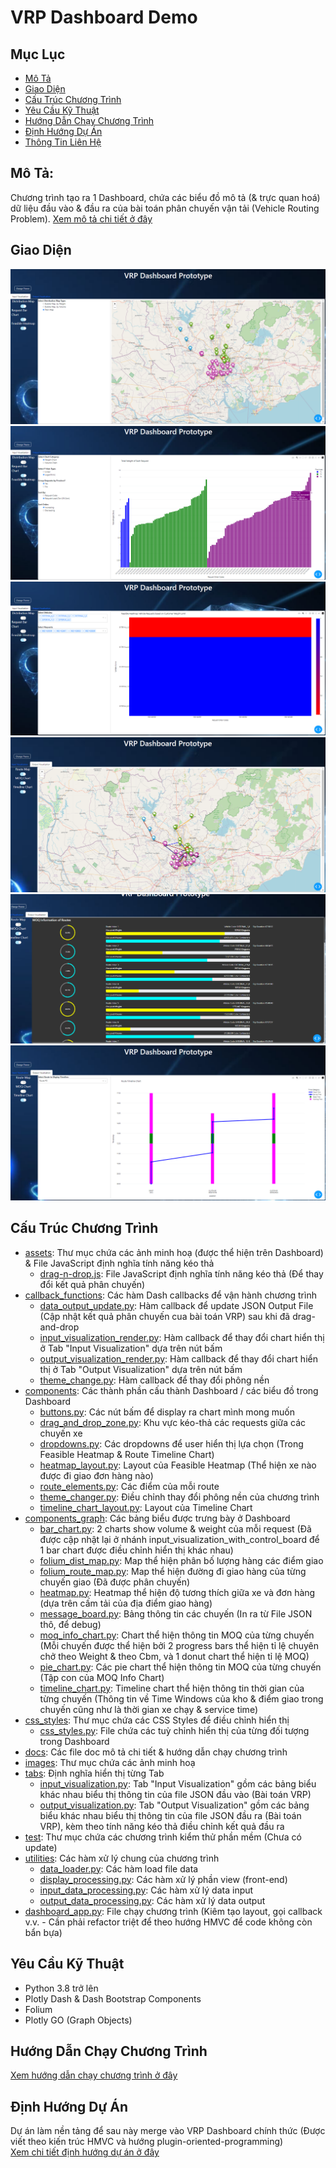 # VRP Dashboard Demo

## Mục Lục
- [Mô Tả](#mô-tả)
- [Giao Diện](#giao-diện)
- [Cấu Trúc Chương Trình](#cấu-trúc-chương-trình)
- [Yêu Cầu Kỹ Thuật](#yêu-cầu-kỹ-thuật)
- [Hướng Dẫn Chạy Chương Trình](#hướng-dẫn-chạy-chương-trình)
- [Định Hướng Dự Án](#định-hướng-dự-án)
- [Thông Tin Liên Hệ](#thông-tin-liên-hệ)

## Mô Tả:
Chương trình tạo ra 1 Dashboard, chứa các biểu đồ mô tả (& trực quan hoá) dữ liệu đầu vào & đầu ra của bài toán phân chuyến vận tải (Vehicle Routing Problem). [Xem mô tả chi tiết ở đây](docs/description.md) 

## Giao Diện
![Dashboard Layout](images/layout.png)
![Dashboard Layout 2](images/layout_2.png)
![Dashboard Layout 3](images/layout_3.png)
![Dashboard Layout 4](images/layout_4.png)
![Dashboard Layout 5](images/layout_5.png)
![Dashboard Layout 6](images/layout_6.png)

## Cấu Trúc Chương Trình
- [assets](assets): Thư mục chứa các ảnh minh hoạ (được thể hiện trên Dashboard) & File JavaScript định nghĩa tính năng kéo thả
    - [drag-n-drop.js](assets/drag-n-drop.js): File JavaScript định nghĩa tính năng kéo thả (Để thay đổi kết quả phân chuyến)
- [callback_functions](callback_functions): Các hàm Dash callbacks để vận hành chương trình
    - [data_output_update.py](callback_functions/data_output_update.py): Hàm callback để update JSON Output File (Cập nhật kết quả phân chuyến cua bài toán VRP) sau khi đã drag-and-drop
    - [input_visualization_render.py](callback_functions/input_visualization_render.py): Hàm callback để thay đổi chart hiển thị ở Tab "Input Visualization" dựa trên nút bấm
    - [output_visualization_render.py](callback_functions/output_visualization_render.py): Hàm callback để thay đổi chart hiển thị ở Tab "Output Visualization" dựa trên nút bấm
    - [theme_change.py](callback_functions/theme_change.py): Hàm callback để thay đổi phông nền
- [components](components): Các thành phần cấu thành Dashboard / các biểu đồ trong Dashboard
    - [buttons.py](components/buttons.py): Các nút bấm để display ra chart mình mong muốn
    - [drag_and_drop_zone.py](components/drag_and_drop_zone.py): Khu vực kéo-thả các requests giữa các chuyến xe
    - [dropdowns.py](components/dropdowns.py): Các dropdowns để user hiển thị lựa chọn (Trong Feasible Heatmap & Route Timeline Chart)
    - [heatmap_layout.py](components/heatmap_layout.py): Layout của Feasible Heatmap (Thể hiện xe nào được đi giao đơn hàng nào)
    - [route_elements.py](components/route_elements.py): Các điểm của mỗi route 
    - [theme_changer.py](components/theme_changer.py): Điều chỉnh thay đổi phông nền của chương trình
    - [timeline_chart_layout.py](components/timeline_chart_layout.py): Layout của Timeline Chart
- [components_graph](components_graph): Các bảng biểu được trưng bày ở Dashboard 
    - [bar_chart.py](components_graph/bar_chart.py): 2 charts show volume & weight của mỗi request (Đã được cập nhật lại ở nhánh input_visualization_with_control_board để 1 bar chart được điều chỉnh hiển thị khác nhau)
    - [folium_dist_map.py](components_graph/folium_dist_map.py): Map thể hiện phân bố lượng hàng các điểm giao
    - [folium_route_map.py](components_graph/folium_route_map.py): Map thể hiện đường đi giao hàng của từng chuyến giao (Đã được phân chuyến)
    - [heatmap.py](components_graph/heatmap.py): Heatmap thể hiện độ tương thích giữa xe và đơn hàng (dựa trên cấm tải của địa điểm giao hàng)
    - [message_board.py](components_graph/message_board.py): Bảng thông tin các chuyến (In ra từ File JSON thô, để debug)
    - [moq_info_chart.py](components_graph/moq_info_chart.py): Chart thể hiện thông tin MOQ của từng chuyến (Mỗi chuyến được thể hiện bởi 2 progress bars thể hiện tỉ lệ chuyên chở theo Weight & theo Cbm, và 1 donut chart thể hiện tỉ lệ MOQ)
    - [pie_chart.py](components_graph/pie_chart.py): Các pie chart thể hiện thông tin MOQ của từng chuyến (Tập con của MOQ Info Chart)
    - [timeline_chart.py](components_graph/timeline_chart.py): Timeline chart thể hiện thông tin thời gian của từng chuyến (Thông tin về Time Windows của kho & điểm giao trong chuyến cũng như là thời gian xe chạy & service time)
- [css_styles](css_styles): Thư mục chứa các CSS Styles để điều chỉnh hiển thị 
    - [css_styles.py](css_styles/css_styles.py): File chứa các tuỳ chỉnh hiển thị của từng đối tượng trong Dashboard
- [docs](docs): Các file doc mô tả chi tiết & hướng dẫn chạy chương trình
- [images](images): Thư mục chứa các ảnh minh hoạ
- [tabs](tabs): Định nghĩa hiển thị từng Tab
    - [input_visualization.py](tabs/input_visualization.py): Tab "Input Visualization" gồm các bảng biểu khác nhau biểu thị thông tin của file JSON đầu vào (Bài toán VRP)
    - [output_visualization.py](tabs/output_visualization.py): Tab "Output Visualization" gồm các bảng biểu khác nhau biểu thị thông tin của file JSON đầu ra (Bài toán VRP), kèm theo tính năng kéo thả điều chỉnh kết quả đầu ra
- [test](test): Thư mục chứa các chương trình kiểm thử phần mềm (Chưa có update)
- [utilities](utilities): Các hàm xử lý chung của chương trình
    - [data_loader.py](utilities/data_loader.py): Các hàm load file data
    - [display_processing.py](utilities/display_processing.py): Các hàm xử lý phần view (front-end)
    - [input_data_processing.py](utilities/input_data_processing.py): Các hàm xử lý data input
    - [output_data_processing.py](utilities/output_data_processing.py): Các hàm xử lý data output
- [dashboard_app.py](dashboard_app.py): File chạy chương trình (Kiêm tạo layout, gọi callback v.v. - Cần phải refactor triệt để theo hướng HMVC để code không còn bẩn bựa)

## Yêu Cầu Kỹ Thuật
- Python 3.8 trở lên
- Plotly Dash & Dash Bootstrap Components
- Folium
- Plotly GO (Graph Objects)

## Hướng Dẫn Chạy Chương Trình
[Xem hướng dẫn chạy chương trình ở đây](docs/run_app.md)

## Định Hướng Dự Án
Dự án làm nền tảng để sau này merge vào VRP Dashboard chính thức (Được viết theo kiến trúc HMVC và hướng plugin-oriented-programming) <br>
[Xem chi tiết định hướng dự án ở đây](docs/future_work.md)

